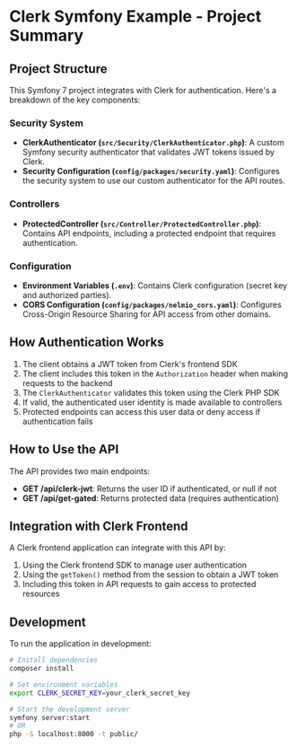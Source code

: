# Clerk Symfony Example - Project Summary

## Project Structure

This Symfony 7 project integrates with Clerk for authentication. Here's a breakdown of the key components:

### Security System

- **ClerkAuthenticator (`src/Security/ClerkAuthenticator.php`)**: A custom Symfony security authenticator that validates JWT tokens issued by Clerk.
- **Security Configuration (`config/packages/security.yaml`)**: Configures the security system to use our custom authenticator for the API routes.

### Controllers

- **ProtectedController (`src/Controller/ProtectedController.php`)**: Contains API endpoints, including a protected endpoint that requires authentication.

### Configuration

- **Environment Variables (`.env`)**: Contains Clerk configuration (secret key and authorized parties).
- **CORS Configuration (`config/packages/nelmio_cors.yaml`)**: Configures Cross-Origin Resource Sharing for API access from other domains.


## How Authentication Works

1. The client obtains a JWT token from Clerk's frontend SDK
2. The client includes this token in the `Authorization` header when making requests to the backend
3. The `ClerkAuthenticator` validates this token using the Clerk PHP SDK
4. If valid, the authenticated user identity is made available to controllers
5. Protected endpoints can access this user data or deny access if authentication fails

## How to Use the API

The API provides two main endpoints:

- **GET /api/clerk-jwt**: Returns the user ID if authenticated, or null if not
- **GET /api/get-gated**: Returns protected data (requires authentication)

## Integration with Clerk Frontend

A Clerk frontend application can integrate with this API by:

1. Using the Clerk frontend SDK to manage user authentication
2. Using the `getToken()` method from the session to obtain a JWT token
3. Including this token in API requests to gain access to protected resources

## Development

To run the application in development:

```bash
# Install dependencies
composer install

# Set environment variables
export CLERK_SECRET_KEY=your_clerk_secret_key

# Start the development server
symfony server:start
# OR
php -S localhost:8000 -t public/
``` 
